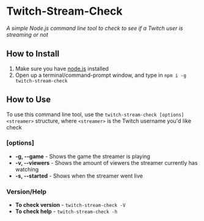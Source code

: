 # Twitch-Stream-Check
*A simple Node.js command line tool to check to see if a Twitch user is streaming or not*

## How to Install
1. Make sure you have [node.js](https://nodejs.org/en/) installed
2. Open up a terminal/command-prompt window, and type in `npm i -g twitch-stream-check`

## How to Use
To use this command line tool, use the `twitch-stream-check [options] <streamer>` structure, where `<streamer>` is the Twitch username you'd like check

### [options]
* **-g, --game** - Shows the game the streamer is playing
* **-v, --viewers** - Shows the amount of viewers the streamer currently has watching
* **-s, --started** - Shows when the streamer went live

### Version/Help
* **To check version** - `twitch-stream-check -V`
* **To check help** - `twitch-stream-check -h`
